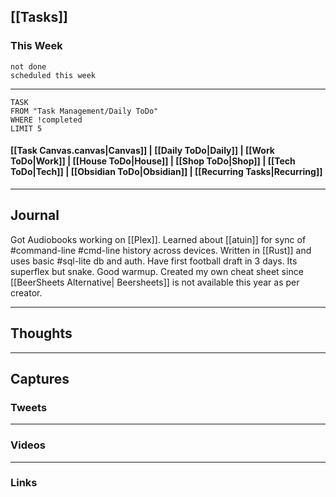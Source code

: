 ## [[Tasks]]

### This Week

```tasks
not done
scheduled this week
```

---
```dataview
TASK
FROM "Task Management/Daily ToDo"
WHERE !completed
LIMIT 5
```


#### [[Task Canvas.canvas|Canvas]] | [[Daily ToDo|Daily]] | [[Work ToDo|Work]] |  [[House ToDo|House]] |  [[Shop ToDo|Shop]] | [[Tech ToDo|Tech]] | [[Obsidian ToDo|Obsidian]] | [[Recurring Tasks|Recurring]] 
---
## Journal

Got Audiobooks working on [[Plex]].
Learned about [[atuin]] for sync of #command-line #cmd-line history across devices. Written in [[Rust]] and uses basic #sql-lite db and auth.
Have first football draft in 3 days. Its superflex but snake. Good warmup.
Created my own cheat sheet since [[BeerSheets Alternative| Beersheets]] is not available this year as per creator.


---
## Thoughts

---
## Captures

### Tweets

---
### Videos

---
### Links



